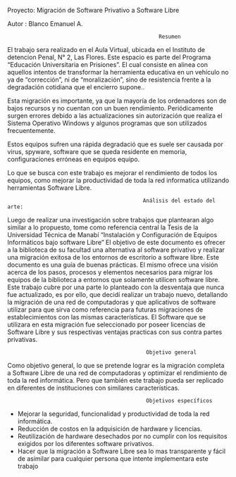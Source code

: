Proyecto: Migración de Software Privativo a Software Libre

Autor : Blanco Emanuel A.

                                                    Resumen 

El trabajo sera realizado en el Aula Virtual, ubicada en el Instituto de detencion Penal, N° 2, Las Flores.
Este espacio es parte del Programa “Educación Universitaria en Prisiones”. El cual consiste en alinea con aquellos intentos
de transformar la herramienta educativa en un vehı́culo no ya de “corrección”, ni de “moralización”,
sino de resistencia frente a la degradación cotidiana que el encierro supone..

Esta migración es importante, ya que la mayoría de los ordenadores son de bajos recursos y no 
cuentan con un buen rendimiento. Periódicamente surgen errores debido a las actualizaciones sin 
autorización que realiza el Sistema Operativo Windows y algunos programas que son utilizados 
frecuentemente. 

Estos equipos sufren una rápida degradació que es suele ser causada por virus, spyware, software que se 
queda residente en memoria, configuraciones erróneas en equipos equipo. 

Lo que se busca con este trabajo es mejorar el rendimiento de todos los equipos, como mejorar la productividad de toda la red informatica utilizando herramientas Software Libre.

                                               Análisis del estado del arte:


Luego de realizar una investigación sobre trabajos que plantearan algo similar a lo propuesto, tome como
referencia central la Tesis de la Universidad Técnica de Manabı́ “Instalación y Configuración de Equipos
Informáticos bajo software Libre”
El objetivo de este documento es ofrecer a la biblioteca de su facultad una alternativa al software privativo
y realizar una migración exitosa de los entornos de escritorio a software libre. Este documento es una
guı́a de buenas prácticas. El mismo ofrece una visión acerca de los pasos, procesos y elementos necesarios
para migrar los equipos de la biblioteca a entornos que solamente utilicen software libre.
Este trabajo cubre por una parte lo planteado con la desventaja que nunca fue actualizado, es por ello, que
decidı́ realizar un trabajo nuevo, detallando la migración de una red de computadoras y que aplicativos
de software utilizar para que sirva como referencia para futuras migraciones de establecimientos con las
mismas caracterı́sticas.
El Software que se utilizara en esta migración fue seleccionado por poseer licencias de Software Libre y
sus respectivas ventajas practicas con sus contra partes privativas.


                                                Objetivo general 

Como objetivo general, lo que se pretende lograr es la migración completa a Software Libre de una red
de computadoras y optimizar el rendimiento de toda la red informática. Pero que también este trabajo
pueda ser replicado en diferentes de instituciones con similares caracterı́sticas.


                                                Objetivos específicos

- Mejorar la seguridad, funcionalidad y productividad de toda la red informática.
- Reducción de costos en la adquisición de hardware y licencias.
- Reutilización de hardware desechados por no cumplir con los requisitos exigidos por los diferentes
software privativos.
- Hacer que la migración a Software Libre sea lo mas transparente y fácil de asimilar para cualquier
persona que intente implementara este trabajo

 



